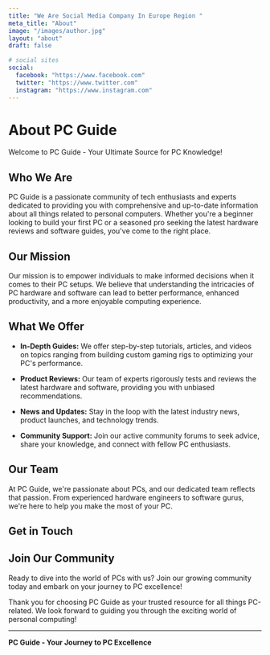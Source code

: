 ```yaml
---
title: "We Are Social Media Company In Europe Region "
meta_title: "About"
image: "/images/author.jpg"
layout: "about"
draft: false

# social sites
social:
  facebook: "https://www.facebook.com"
  twitter: "https://www.twitter.com"
  instagram: "https://www.instagram.com"
---
```

# About PC Guide

Welcome to PC Guide - Your Ultimate Source for PC Knowledge!


## Who We Are

PC Guide is a passionate community of tech enthusiasts and experts dedicated to providing you with comprehensive and up-to-date information about all things related to personal computers. Whether you're a beginner looking to build your first PC or a seasoned pro seeking the latest hardware reviews and software guides, you've come to the right place.

## Our Mission

Our mission is to empower individuals to make informed decisions when it comes to their PC setups. We believe that understanding the intricacies of PC hardware and software can lead to better performance, enhanced productivity, and a more enjoyable computing experience.

## What We Offer

- **In-Depth Guides:** We offer step-by-step tutorials, articles, and videos on topics ranging from building custom gaming rigs to optimizing your PC's performance.

- **Product Reviews:** Our team of experts rigorously tests and reviews the latest hardware and software, providing you with unbiased recommendations.

- **News and Updates:** Stay in the loop with the latest industry news, product launches, and technology trends.

- **Community Support:** Join our active community forums to seek advice, share your knowledge, and connect with fellow PC enthusiasts.

## Our Team

At PC Guide, we're passionate about PCs, and our dedicated team reflects that passion. From experienced hardware engineers to software gurus, we're here to help you make the most of your PC.



## Get in Touch


## Join Our Community

Ready to dive into the world of PCs with us? Join our growing community today and embark on your journey to PC excellence!


Thank you for choosing PC Guide as your trusted resource for all things PC-related. We look forward to guiding you through the exciting world of personal computing!

---
**PC Guide - Your Journey to PC Excellence**

